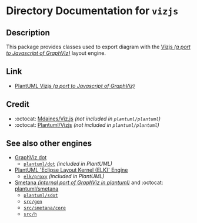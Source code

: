 # Directory Documentation for `vizjs`

## Description
This package provides classes used to export diagram with the [Vizjs _(a port to Javascript of GraphViz)_](https://plantuml.com/vizjs) layout engine.

## Link
- [PlantUML Vizjs _(a port to Javascript of GraphViz)_](https://plantuml.com/vizjs)

## Credit
- :octocat: [Mdaines/Viz.js](https://github.com/mdaines/viz.js) _(not included in `plantuml/plantuml`)_
- :octocat: [Plantuml/Vizjs](https://github.com/plantuml/vizjs) _(not included in `plantuml/plantuml`)_

## See also other engines
- [GraphViz dot](https://plantuml.com/graphviz-dot)
  - [`plantuml/dot`](../dot/) _(included in PlantUML)_
- [PlantUML 'Eclipse Layout Kernel (ELK)' Engine](https://plantuml.com/elk)
  - [`elk/proxy`](./proxy/) _(included in PlantUML)_
- [Smetana _(internal port of GraphViz in plantuml)_](https://plantuml.com/smetana02) and :octocat: [plantuml/smetana](https://github.com/plantuml/smetana)
  - [`plantuml/sdot`](../sdot/)
  - [`src/gen`](../../../../gen)
  - [`src/smetana/core`](../../../../smetana/core)
  - [`src/h`](../../../../h)

